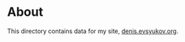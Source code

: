 # About

This directory contains data for my site, [denis.evsyukov.org](https://denis.evsyukov.org).

